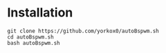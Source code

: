 # Installation

```
git clone https://github.com/yorkox0/autoBspwm.sh
cd autoBspwm.sh
bash autoBspwm.sh
```
